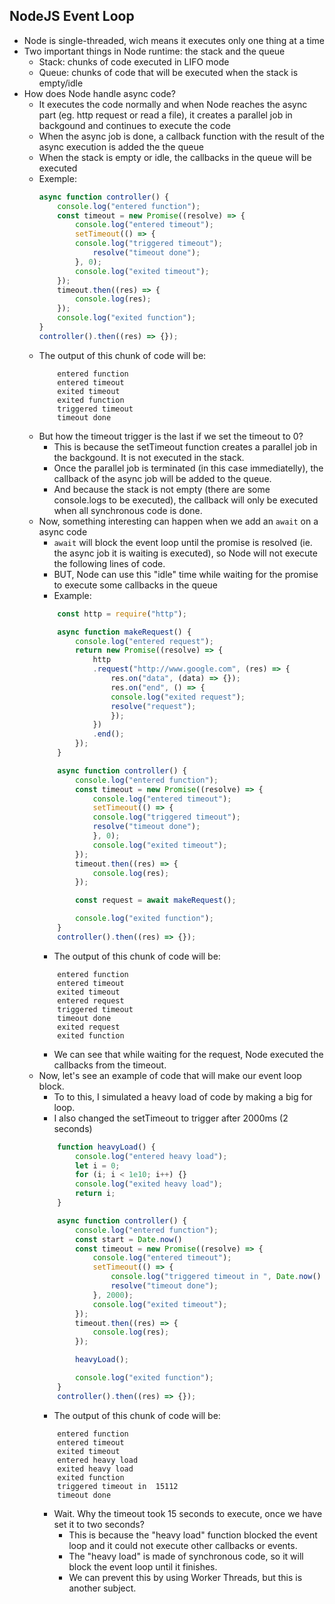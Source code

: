## NodeJS Event Loop

- Node is single-threaded, wich means it executes only one thing at a time
- Two important things in Node runtime: the stack and the queue
  - Stack: chunks of code executed in LIFO mode
  - Queue: chunks of code that will be executed when the stack is empty/idle
- How does Node handle async code?
    - It executes the code normally and when Node reaches the async part (eg. http request or read a file), it creates a parallel job in backgound and continues to execute the code
    - When the async job is done, a callback function with the result of the async execution is added the the queue
    - When the stack is empty or idle, the callbacks in the queue will be executed
    - Exemple: 
        ```js
        async function controller() {
            console.log("entered function");
            const timeout = new Promise((resolve) => {
                console.log("entered timeout");
                setTimeout(() => {
                console.log("triggered timeout");
                    resolve("timeout done");
                }, 0);
                console.log("exited timeout");
            });
            timeout.then((res) => {
                console.log(res);
            });
            console.log("exited function");
        }
        controller().then((res) => {});
        ```
    - The output of this chunk of code will be:
        ```
            entered function
            entered timeout
            exited timeout
            exited function
            triggered timeout
            timeout done
        ```
    - But how the timeout trigger is the last if we set the timeout to 0?
        - This is because the setTimeout function creates a parallel job in the backgound. It is not executed in the stack. 
        - Once the parallel job is terminated (in this case immediatelly), the callback of the async job will be added to the queue.
        - And because the stack is not empty (there are some console.logs to be executed), the callback will only be executed when all synchronous code is done. 
    - Now, something interesting can happen when we add an `await` on a async code
        - `await` will block the event loop until the promise is resolved (ie. the async job it is waiting is executed), so Node will not execute the following lines of code.
        - BUT, Node can use this "idle" time while waiting for the promise to execute some callbacks in the queue
        - Example: 
        ```js
            const http = require("http");

            async function makeRequest() {
                console.log("entered request");
                return new Promise((resolve) => {
                    http
                    .request("http://www.google.com", (res) => {
                        res.on("data", (data) => {});
                        res.on("end", () => {
                        console.log("exited request");
                        resolve("request");
                        });
                    })
                    .end();
                });
            }

            async function controller() {
                console.log("entered function");
                const timeout = new Promise((resolve) => {
                    console.log("entered timeout");
                    setTimeout(() => {
                    console.log("triggered timeout");
                    resolve("timeout done");
                    }, 0);
                    console.log("exited timeout");
                });
                timeout.then((res) => {
                    console.log(res);
                });

                const request = await makeRequest();

                console.log("exited function");
            }
            controller().then((res) => {});

        ```
        - The output of this chunk of code will be:
        ```
            entered function
            entered timeout
            exited timeout
            entered request
            triggered timeout
            timeout done
            exited request
            exited function
        ```
        - We can see that while waiting for the request, Node executed the callbacks from the timeout. 
    - Now, let's see an example of code that will make our event loop block.
        - To to this, I simulated a heavy load of code by making a big for loop. 
        - I also changed the setTimeout to trigger after 2000ms (2 seconds)
        ```js
            function heavyLoad() {
                console.log("entered heavy load");
                let i = 0;
                for (i; i < 1e10; i++) {}
                console.log("exited heavy load");
                return i;
            }

            async function controller() {
                console.log("entered function");
                const start = Date.now()
                const timeout = new Promise((resolve) => {
                    console.log("entered timeout");
                    setTimeout(() => {
                        console.log("triggered timeout in ", Date.now() - start);
                        resolve("timeout done");
                    }, 2000);
                    console.log("exited timeout");
                });
                timeout.then((res) => {
                    console.log(res);
                });

                heavyLoad();

                console.log("exited function");
            }
            controller().then((res) => {});

        ```
        - The output of this chunk of code will be:
        ```
            entered function
            entered timeout
            exited timeout
            entered heavy load
            exited heavy load
            exited function
            triggered timeout in  15112
            timeout done
        ```
        - Wait. Why the timeout took 15 seconds to execute, once we have set it to two seconds?
            - This is because the "heavy load" function blocked the event loop and it could not execute other callbacks or events. 
            - The "heavy load" is made of synchronous code, so it will block the event loop until it finishes. 
            - We can prevent this by using Worker Threads, but this is another subject. 
